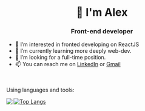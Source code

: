 <h1 align="center">👋 I'm Alex</h1>
<h3 align="center">Front-end developer</h3>

- 👯 I’m interested in fronted developing on ReactJS 
- 🌱 I’m currently learning more deeply web-dev. 
- 👀 I’m looking for a full-time position. 
- 📫 You can reach me on [LinkedIn](https://www.linkedin.com/in/oleksandr-solianyk-758639214/) or
[Gmail](mailto:alex.solianyk.ua@gmail.com)

<br/>

<p>
  Using languages and tools:
</p>

<img align="left" src="https://skillicons.dev/icons?i=vscode,html,css,sass,js,ts,nodejs,npm,git,react,mui,redux,mui,jest,mysql,postgres,postman,sequelize,express,nest,docker&perline=7"/>

[![Top Langs](https://github-readme-stats.vercel.app/api/top-langs/?username=mikromajor)](https://github.com/anuraghazra/github-readme-stats)

